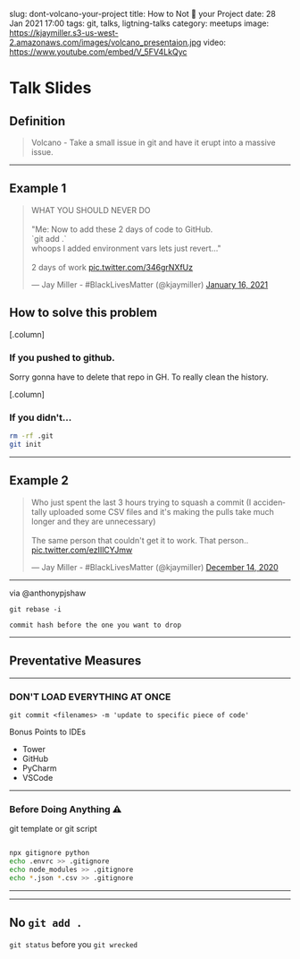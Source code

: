 slug: dont-volcano-your-project
title: How to Not 🌋 your Project
date: 28 Jan 2021 17:00
tags: git, talks, ligtning-talks
category: meetups
image: https://kjaymiller.s3-us-west-2.amazonaws.com/images/volcano_presentaion.jpg
video: https://www.youtube.com/embed/V_5FV4LkQyc

# Talk Slides
 
## Definition 

> Volcano - Take a small issue in git and have it erupt into a massive issue.

---

## Example 1 #

<blockquote class="twitter-tweet"><p lang="en" dir="ltr">WHAT YOU SHOULD NEVER DO<br><br>&quot;Me: Now to add these 2 days of code to GitHub.<br>`git add .`<br>whoops I added environment vars lets just revert...&quot;<br><br>2 days of work <a href="https://t.co/346grNXfUz">pic.twitter.com/346grNXfUz</a></p>&mdash; Jay Miller - #BlackLivesMatter (@kjaymiller) <a href="https://twitter.com/kjaymiller/status/1350241433836351489?ref_src=twsrc%5Etfw">January 16, 2021</a></blockquote> <script async src="https://platform.twitter.com/widgets.js" charset="utf-8"></script>

## How to solve this problem ##

[.column]
### If you pushed to github.  ###

Sorry gonna have to delete that repo in GH. To really clean the history.

[.column]
### If you didn't... ###

```zsh
rm -rf .git
git init
```

---

## Example 2

<blockquote class="twitter-tweet"><p lang="en" dir="ltr">Who just spent the last 3 hours trying to squash a commit (I accidentally uploaded some CSV files and it&#39;s making the pulls take much longer and they are unnecessary)<br><br>The same person that couldn&#39;t get it to work. That person.. <a href="https://t.co/ezIIlCYJmw">pic.twitter.com/ezIIlCYJmw</a></p>&mdash; Jay Miller - #BlackLivesMatter (@kjaymiller) <a href="https://twitter.com/kjaymiller/status/1338591508048408576?ref_src=twsrc%5Etfw">December 14, 2020</a></blockquote> <script async src="https://platform.twitter.com/widgets.js" charset="utf-8"></script>

---

via @anthonypjshaw

```
git rebase -i

commit hash before the one you want to drop
```

---

## **Preventative Measures** 

---

### DON'T LOAD EVERYTHING AT ONCE

`git commit <filenames> -m 'update to specific piece of code'`

Bonus Points to IDEs
- Tower
- GitHub
- PyCharm
- VSCode

---

### Before Doing Anything ⚠️

git template or git script

```sh

npx gitignore python
echo .envrc >> .gitignore
echo node_modules >> .gitignore
echo *.json *.csv >> .gitignore

```

---

<script id="asciicast-T7epmpQCjNIOevERvSkzOZmDJ" src="https://asciinema.org/a/T7epmpQCjNIOevERvSkzOZmDJ.js" async></script>

---

## No `git add .` ##

`git status` before you `git wrecked`

